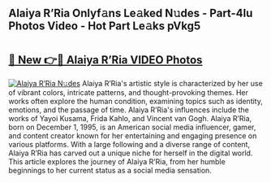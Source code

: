 ## Alaiya R’Ria Onlyf𝚊ns Le𝚊ked N𝚞des - Part-4Iu Photos Video - Hot Part Le𝚊ks pVkg5

# <h2><a href="http://ab45079.deff.icu/?id=Alaiya+R%e2%80%99Ria">🔗 New 👉🔴 Alaiya R’Ria VIDEO Photos</a></h2>

[![Alaiya R’Ria N𝚞des](https://i.imgur.com/rIISA9y.gif)](http://ab45079.deff.icu/?id=Alaiya+R%e2%80%99Ria)
Alaiya R’Ria's artistic style is characterized by her use of vibrant colors, intricate patterns, and thought-provoking themes. Her works often explore the human condition, examining topics such as identity, emotions, and the passage of time. Alaiya R’Ria's influences include the works of Yayoi Kusama, Frida Kahlo, and Vincent van Gogh. Alaiya R’Ria, born on December 1, 1995, is an American social media influencer, gamer, and content creator known for her entertaining and engaging presence on various platforms. With a large following and a diverse range of content, Alaiya R’Ria has carved out a unique niche for herself in the digital world. This article explores the journey of Alaiya R’Ria, from her humble beginnings to her current status as a social media sensation.
